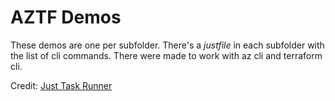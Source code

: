 # AZTF Demos
These demos are one per subfolder.
There's a *justfile* in each subfolder with the list of cli commands.  There were made to work with az cli and terraform cli.

Credit: [Just Task Runner](https://github.com/casey/just)
